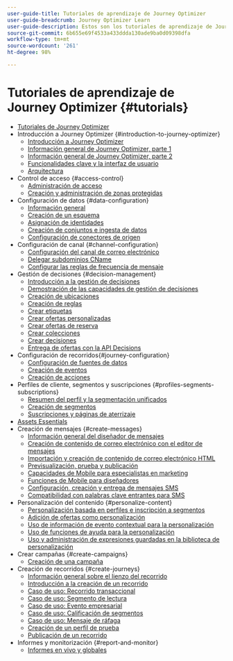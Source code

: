 ```yaml
---
user-guide-title: Tutoriales de aprendizaje de Journey Optimizer
user-guide-breadcrumb: Journey Optimizer Learn
user-guide-description: Estos son los tutoriales de aprendizaje de Journey Optimizer.
source-git-commit: 6b655e69f4533a433ddda130ade9ba0d09398dfa
workflow-type: tm+mt
source-wordcount: '261'
ht-degree: 98%

---
```



# Tutoriales de aprendizaje de Journey Optimizer {#tutorials}

+ [Tutoriales de Journey Optimizer](/help/overview.md)
+ Introducción a Journey Optimizer {#introduction-to-journey-optimizer}
   + [Introducción a Journey Optimizer](/help/introduction/introduction.md)
   + [Información general de Journey Optimizer, parte 1](/help/introduction/journey-optimizer-overview-part-1.md)
   + [Información general de Journey Optimizer, parte 2](/help/introduction/journey-optimizer-overview-part-2.md)
   + [Funcionalidades clave y la interfaz de usuario](/help/introduction/key-capabilities-and-user-interface.md)
   + [Arquitectura](/help/introduction/architecture.md)
+ Control de acceso {#access-control}
   + [Administración de acceso](/help/set-up-access/access-management.md)
   + [Creación y administración de zonas protegidas](/help/set-up-access/create-and-manage-sandboxes.md)
+ Configuración de datos {#data-configuration}
   + [Información general](/help/set-up-data/set-up-data-overview.md)
   + [Creación de un esquema](/help/set-up-data/create-schema.md)
   + [Asignación de identidades](/help/set-up-data/map-identities.md)
   + [Creación de conjuntos e ingesta de datos](/help/set-up-data/create-datasets-and-ingest-data.md)
   + [Configuración de conectores de origen](/help/set-up-data/configure-source-connectors.md)
+ Configuración de canal {#channel-configuration}
   + [Configuración del canal de correo electrónico](/help/set-up-email-channel/set-up-email-channel.md)
   + [Delegar subdominios CName](/help/set-up-email-channel/delegate-cname-subdomains.md)
   + [Configurar las reglas de frecuencia de mensaje](/help/administration/configure-frequency-rules.md)
+ Gestión de decisiones {#decision-management}
   + [Introducción a la gestión de decisiones](/help/decision-management/introduction-to-decision-management.md)
   + [Demostración de las capacidades de gestión de decisiones](/help/decision-management/demo-of-decision-management-capabilities.md)
   + [Creación de ubicaciones](/help/decision-management/create-placements.md)
   + [Creación de reglas](/help/decision-management/create-rules.md)
   + [Crear etiquetas](/help/decision-management/create-tags.md)
   + [Crear ofertas personalizadas](/help/decision-management/create-personalized-offers.md)
   + [Crear ofertas de reserva](/help/decision-management/create-fallback-offers.md)
   + [Crear colecciones](/help/decision-management/create-collections.md)
   + [Crear decisiones](/help/decision-management/create-decisions.md)
   + [Entrega de ofertas con la API Decisions](/help/decision-management/deliver-offers-with-the-decisions-api.md)
+ Configuración de recorridos{#journey-configuration}
   + [Configuración de fuentes de datos](/help/set-up-journeys/configure-data-sources.md)
   + [Creación de eventos](/help/set-up-journeys/create-events.md)
   + [Creación de acciones](/help/set-up-journeys/create-actions.md)
+ Perfiles de cliente, segmentos y suscripciones {#profiles-segments-subscriptions}
   + [Resumen del perfil y la segmentación unificados](/help/set-up-resources/unified-profile-and-segmentation-overview.md)
   + [Creación de segmentos](/help/set-up-resources/create-segments.md)
   + [Suscripciones y páginas de aterrizaje](/help/subscriptions-and-landing-pages.md)
+ [Assets Essentials](/help/assets-essentials-overview.md)
+ Creación de mensajes {#create-messages}
   + [Información general del diseñador de mensajes](/help/create-messages/message-designer-overview.md)
   + [Creación de contenido de correo electrónico con el editor de mensajes](/help/create-messages/create-email-content-with-the-message-editor.md)
   + [Importación y creación de contenido de correo electrónico HTML](/help/create-messages/import-and-author-html-email-content.md)
   + [Previsualización, prueba y publicación](/help/create-messages/preview-proof-and-publish.md)
   + [Capacidades de Mobile para especialistas en marketing](/help/create-messages/mobile-capabilities.md)
   + [Funciones de Mobile para diseñadores](/help/create-messages/mobile-capabilities-for-developers.md)
   + [Configuración, creación y entrega de mensajes SMS](/help/create-messages/configure-author-and-deliver-sms-messages.md)
   + [Compatibilidad con palabras clave entrantes para SMS](/help/create-messages/inbound-keyword-support-for-sms.md)
+ Personalización del contenido {#personalize-content}
   + [Personalización basada en perfiles e inscripción a segmentos](/help/personalize-content/profile-and-segment-membership-based-personalization.md)
   + [Adición de ofertas como personalización](/help/personalize-content/add-offer-decisioning-to-messages.md)
   + [Uso de información de evento contextual para la personalización](/help/personalize-content/use-contextual-event-information-for-personalization.md)
   + [Uso de funciones de ayuda para la personalización](/help/personalize-content/use-helper-functions-for-personalization.md)
   + [Uso y administración de expresiones guardadas en la biblioteca de personalización](/help/personalize-content/use-and-manage-saved-expressions-in-personalization-library.md)
+ Crear campañas {#create-campaigns}
   + [Creación de una campaña](/help/create-champaigns/create-a-campaign.md)
+ Creación de recorridos {#create-journeys}
   + [Información general sobre el lienzo del recorrido](/help/create-journeys/overview-over-the-journey-canvas.md)
   + [Introducción a la creación de un recorrido](/help/create-journeys/introduction-to-building-a-journey.md)
   + [Caso de uso: Recorrido transaccional](/help/create-journeys/use-case-transactional-journey.md)
   + [Caso de uso: Segmento de lectura](/help/create-journeys/use-case-read-segment.md)
   + [Caso de uso: Evento empresarial](/help/create-journeys/use-case-business-event.md)
   + [Caso de uso: Calificación de segmentos](/help/create-journeys/use-case-read-segment-qualification.md)
   + [Caso de uso: Mensaje de ráfaga](/help/create-journeys/use-case-burst-message.md)
   + [Creación de un perfil de prueba](/help/create-journeys/test-a-journey.md)
   + [Publicación de un recorrido](/help/create-journeys/publish-a-journey.md)
+ Informes y monitorización {#report-and-monitor}
   + [Informes en vivo y globales](/help/report-and-monitor/live-and-global-reports.md)
